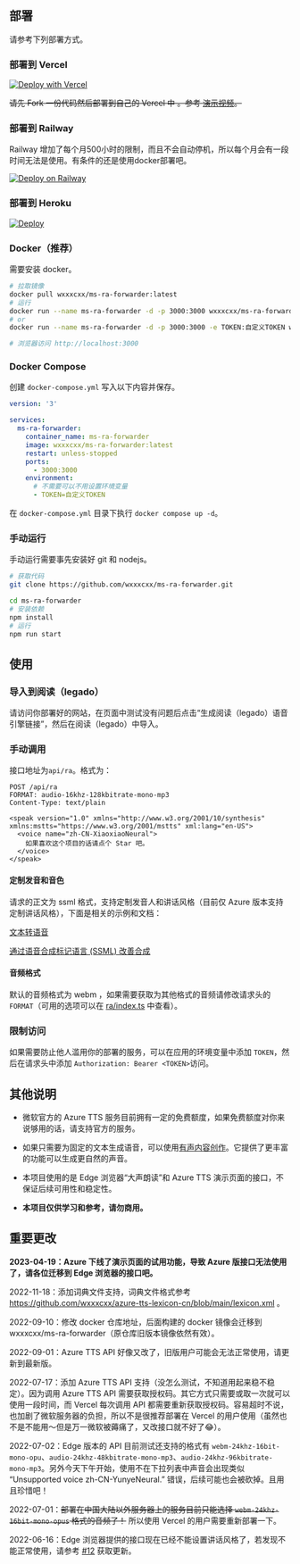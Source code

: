 ## 部署

请参考下列部署方式。

### 部署到 Vercel

[![Deploy with Vercel](https://vercel.com/button)](https://vercel.com/new/clone?repository-url=https%3A%2F%2Fgithub.com%2Fwxxxcxx%2Fms-ra-forwarder&env=TOKEN&envDescription=%E8%AE%BF%E9%97%AE%E4%BB%A4%E7%89%8C&project-name=ms-ra-forwarder&repository-name=ms-ra-forwarder)

~~请先 Fork 一份代码然后部署到自己的 Vercel 中 。参考 [演示视频](https://www.youtube.com/watch?v=vRC6umZp8hI)。~~


### 部署到 Railway

Railway 增加了每个月500小时的限制，而且不会自动停机，所以每个月会有一段时间无法是使用。有条件的还是使用docker部署吧。

[![Deploy on Railway](https://railway.app/button.svg)](https://railway.app/new/template/p8RU3T?referralCode=-hqLZp)

### 部署到 Heroku


[![Deploy](https://www.herokucdn.com/deploy/button.svg)](https://heroku.com/deploy)


### Docker（推荐）

需要安装 docker。

``` bash
# 拉取镜像
docker pull wxxxcxx/ms-ra-forwarder:latest
# 运行
docker run --name ms-ra-forwarder -d -p 3000:3000 wxxxcxx/ms-ra-forwarder
# or
docker run --name ms-ra-forwarder -d -p 3000:3000 -e TOKEN:自定义TOKEN wxxxcxx/ms-ra-forwarder

# 浏览器访问 http://localhost:3000
```

### Docker Compose

创建 `docker-compose.yml` 写入以下内容并保存。

``` yaml
version: '3'

services:
  ms-ra-forwarder:
    container_name: ms-ra-forwarder
    image: wxxxcxx/ms-ra-forwarder:latest
    restart: unless-stopped
    ports:
      - 3000:3000
    environment:
      # 不需要可以不用设置环境变量
      - TOKEN=自定义TOKEN
```

在 `docker-compose.yml` 目录下执行 `docker compose up -d`。



### 手动运行

手动运行需要事先安装好 git 和 nodejs。

```bash
# 获取代码
git clone https://github.com/wxxxcxx/ms-ra-forwarder.git

cd ms-ra-forwarder
# 安装依赖
npm install 
# 运行
npm run start
```

## 使用

### 导入到阅读（legado）

请访问你部署好的网站，在页面中测试没有问题后点击“生成阅读（legado）语音引擎链接”，然后在阅读（legado）中导入。

### 手动调用

接口地址为`api/ra`。格式为：
```
POST /api/ra
FORMAT: audio-16khz-128kbitrate-mono-mp3
Content-Type: text/plain

<speak version="1.0" xmlns="http://www.w3.org/2001/10/synthesis" xmlns:mstts="https://www.w3.org/2001/mstts" xml:lang="en-US">
  <voice name="zh-CN-XiaoxiaoNeural">
    如果喜欢这个项目的话请点个 Star 吧。
  </voice>
</speak>
```

#### 定制发音和音色
请求的正文为 ssml 格式，支持定制发音人和讲话风格（目前仅 Azure 版本支持定制讲话风格），下面是相关的示例和文档：

[文本转语音](https://azure.microsoft.com/zh-cn/services/cognitive-services/text-to-speech/#overview)

[通过语音合成标记语言 (SSML) 改善合成](https://docs.microsoft.com/zh-cn/azure/cognitive-services/speech-service/speech-synthesis-markup?tabs=csharp)



#### 音频格式
默认的音频格式为 webm ，如果需要获取为其他格式的音频请修改请求头的 `FORMAT`（可用的选项可以在 [ra/index.ts](ra/index.ts#L5) 中查看）。

### 限制访问

如果需要防止他人滥用你的部署的服务，可以在应用的环境变量中添加 `TOKEN`，然后在请求头中添加 `Authorization: Bearer <TOKEN>`访问。

## 其他说明

- 微软官方的 Azure TTS 服务目前拥有一定的免费额度，如果免费额度对你来说够用的话，请支持官方的服务。

- 如果只需要为固定的文本生成语音，可以使用[有声内容创作](https://speech.microsoft.com/audiocontentcreation)。它提供了更丰富的功能可以生成更自然的声音。

- 本项目使用的是 Edge 浏览器“大声朗读”和 Azure TTS 演示页面的接口，不保证后续可用性和稳定性。

- **本项目仅供学习和参考，请勿商用。**

## 重要更改

**2023-04-19：Azure 下线了演示页面的试用功能，导致 Azure 版接口无法使用了，请各位迁移到 Edge 浏览器的接口吧。** 

2022-11-18：添加词典文件支持，词典文件格式参考 https://github.com/wxxxcxx/azure-tts-lexicon-cn/blob/main/lexicon.xml 。

2022-09-10：修改 docker 仓库地址，后面构建的 docker 镜像会迁移到 wxxxcxx/ms-ra-forwarder（原仓库旧版本镜像依然有效）。

2022-09-01：Azure TTS API 好像又改了，旧版用户可能会无法正常使用，请更新到最新版。

2022-07-17：添加 Azure TTS API 支持（没怎么测试，不知道用起来稳不稳定）。因为调用 Azure TTS API 需要获取授权码。其它方式只需要或取一次就可以使用一段时间，而 Vercel 每次调用 API 都需要重新获取授权码。容易超时不说，也加剧了微软服务器的负担，所以不是很推荐部署在 Vercel 的用户使用（虽然也不是不能用～但是万一微软被薅痛了，又改接口就不好了😂）。

2022-07-02：Edge 版本的 API 目前测试还支持的格式有 `webm-24khz-16bit-mono-opu`、`audio-24khz-48kbitrate-mono-mp3`、`audio-24khz-96kbitrate-mono-mp3`。另外今天下午开始，使用不在下拉列表中声音会出现类似 “Unsupported voice zh-CN-YunyeNeural.” 错误，后续可能也会被砍掉。且用且珍惜吧！

2022-07-01：~~部署在中国大陆以外服务器上的服务目前只能选择 `webm-24khz-16bit-mono-opus` 格式的音频了！~~ 所以使用 Vercel 的用户需要重新部署一下。

2022-06-16：Edge 浏览器提供的接口现在已经不能设置讲话风格了，若发现不能正常使用，请参考 [#12](https://github.com/wxxxcxx/ms-ra-forwarder/issues/12#issuecomment-1157271193) 获取更新。
